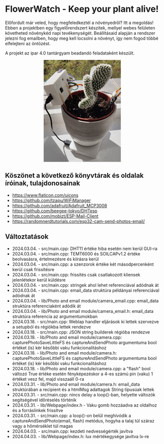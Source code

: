 # FlowerWatch - Keep your plant alive!

Előfordult már veled, hogy megfeledkeztél a növényedről? Itt a megoldás!
Ebben a projektben egy figyelőrendszert készítek, mellyel webes felületen követheted növénykéd napi tevékenységét. Beállításaid alapján a rendszer jelezni fog emailben, hogy meg kell locsolni a növényt, így nem fogod többé elfelejteni az öntözést.

A projekt az ipar 4.0 tantárgyam beadandó feladataként készült.

<p align="center">
    <img src="cactus.jpg" width="50%"/>
</p>

Köszönet a következő könyvtárak és oldalak íróinak, tulajdonosainak
-------
- https://www.flaticon.com/uicons</br>
- https://github.com/tzapu/WiFiManager</br>
- https://github.com/adafruit/Adafruit_MCP3008</br>
- https://github.com/beegee-tokyo/DHTesp</br>
- https://github.com/mobizt/ESP-Mail-Client</br>
- https://randomnerdtutorials.com/esp32-cam-send-photos-email/

Változtatások
-------
- 2024.03.04. - src/main.cpp: DHT11 értéke hiba esetén nem kerül GUI-ra
- 2024.03.04. - src/main.cpp: TEMT6000 és SOILCAPv1.2 értéke beolvasásra, értelmezésre és kiírásra kerül
- 2024.03.04. - src/main.cpp: a szenzorok értéke két másodpercenként kerül csak frissítésre
- 2024.03.04. - src/main.cpp: frissítés csak csatlakozott kliensek jelenlétekor kerül küldésre
- 2024.03.04. - src/main.cpp: stringek ahol lehet referenciával adódnak át
- 2024.03.04. - src/main.cpp: email_data struktúra példányai referenciával adódnak át
- 2024.03.04. - lib/Photo and email module/camera_email.cpp: email_data struktúra referenciaként adódik át
- 2024.03.04. - lib/Photo and email module/camera_email.h: email_data struktúra referencia az argumentumokban
- 2024.03.18. - src/main.cpp: Weblap handler eljárások ki lettek szervezve a setupból és régiókba lettek rendezve
- 2024.03.18. - src/main.cpp: JSON string builderek régióba rendezve
- 2024.03.18. - lib/Photo and email module/camera.cpp: capturePhotoSaveLittleFS és captureAndSendPhoto argumentuma bool értéket (is) kér későbbi vaku funkcionalitáshoz
- 2024.03.18. - lib/Photo and email module/camera.h: capturePhotoSaveLittleFS és captureAndSendPhoto argumentuma bool értéket (is) kér későbbi vaku funkcionalitáshoz
- 2024.03.18. - lib/Photo and email module/camera.cpp: a "flash" bool változó True értéke esetén fényképezéskor a 4-es számú pin (vaku) 1 értéket vesz fel, majd visszaáll 0-ra
- 2024.03.31. - lib/Photo and email module/camera.h: email_data struktúrában a recipient és a htmlMsg adattagok String típusúak lettek
- 2024.03.31. - src/main.cpp: nincs delay a loop()-ban, helyette változók segítségével időréselés történik
- 2024.03.31. - lib/Webpage/index.h - Vaku gomb hozzáadva az oldalhoz és a forráslinkek frissítve
- 2024.03.31. - src/main.cpp: a loop()-on belül meghívódik a captureAndSendPhoto(email, flash) metódus, hogyha a talaj túl száraz vagy a hőmérséklet túl magas
- 2024.04.03. - src/main.cpp: kezdeti nedvességérték javítva
- 2024.04.03. - lib/Webpage/index.h: lux mértékegysége javítva lx-re
